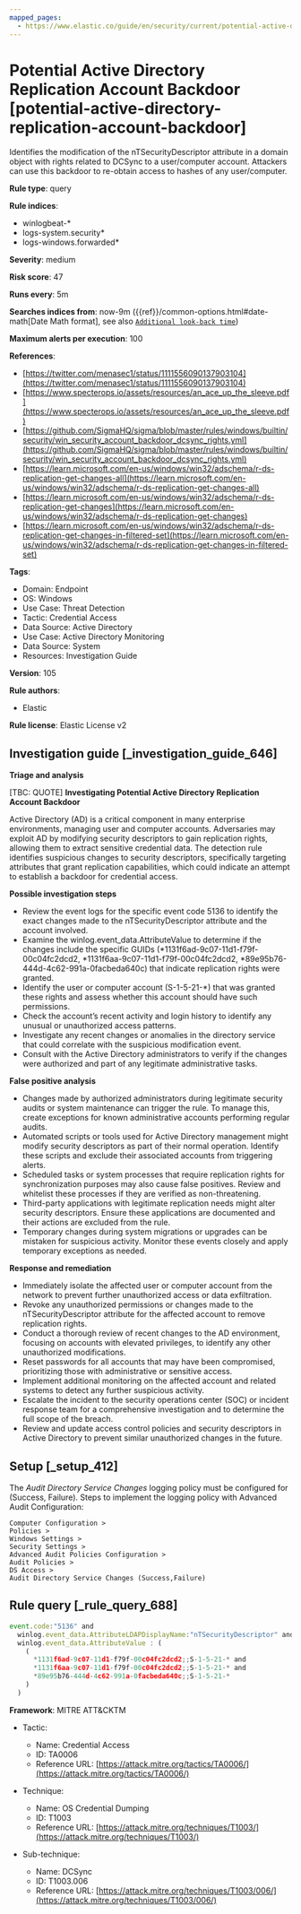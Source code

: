 ```yaml
---
mapped_pages:
  - https://www.elastic.co/guide/en/security/current/potential-active-directory-replication-account-backdoor.html
---
```


# Potential Active Directory Replication Account Backdoor [potential-active-directory-replication-account-backdoor]

Identifies the modification of the nTSecurityDescriptor attribute in a domain object with rights related to DCSync to a user/computer account. Attackers can use this backdoor to re-obtain access to hashes of any user/computer.

**Rule type**: query

**Rule indices**:

* winlogbeat-*
* logs-system.security*
* logs-windows.forwarded*

**Severity**: medium

**Risk score**: 47

**Runs every**: 5m

**Searches indices from**: now-9m ({{ref}}/common-options.html#date-math[Date Math format], see also [`Additional look-back time`](docs-content://solutions/security/detect-and-alert/create-detection-rule.md#rule-schedule))

**Maximum alerts per execution**: 100

**References**:

* [https://twitter.com/menasec1/status/1111556090137903104](https://twitter.com/menasec1/status/1111556090137903104)
* [https://www.specterops.io/assets/resources/an_ace_up_the_sleeve.pdf](https://www.specterops.io/assets/resources/an_ace_up_the_sleeve.pdf)
* [https://github.com/SigmaHQ/sigma/blob/master/rules/windows/builtin/security/win_security_account_backdoor_dcsync_rights.yml](https://github.com/SigmaHQ/sigma/blob/master/rules/windows/builtin/security/win_security_account_backdoor_dcsync_rights.yml)
* [https://learn.microsoft.com/en-us/windows/win32/adschema/r-ds-replication-get-changes-all](https://learn.microsoft.com/en-us/windows/win32/adschema/r-ds-replication-get-changes-all)
* [https://learn.microsoft.com/en-us/windows/win32/adschema/r-ds-replication-get-changes](https://learn.microsoft.com/en-us/windows/win32/adschema/r-ds-replication-get-changes)
* [https://learn.microsoft.com/en-us/windows/win32/adschema/r-ds-replication-get-changes-in-filtered-set](https://learn.microsoft.com/en-us/windows/win32/adschema/r-ds-replication-get-changes-in-filtered-set)

**Tags**:

* Domain: Endpoint
* OS: Windows
* Use Case: Threat Detection
* Tactic: Credential Access
* Data Source: Active Directory
* Use Case: Active Directory Monitoring
* Data Source: System
* Resources: Investigation Guide

**Version**: 105

**Rule authors**:

* Elastic

**Rule license**: Elastic License v2

## Investigation guide [_investigation_guide_646]

**Triage and analysis**

[TBC: QUOTE]
**Investigating Potential Active Directory Replication Account Backdoor**

Active Directory (AD) is a critical component in many enterprise environments, managing user and computer accounts. Adversaries may exploit AD by modifying security descriptors to gain replication rights, allowing them to extract sensitive credential data. The detection rule identifies suspicious changes to security descriptors, specifically targeting attributes that grant replication capabilities, which could indicate an attempt to establish a backdoor for credential access.

**Possible investigation steps**

* Review the event logs for the specific event code 5136 to identify the exact changes made to the nTSecurityDescriptor attribute and the account involved.
* Examine the winlog.event_data.AttributeValue to determine if the changes include the specific GUIDs (*1131f6ad-9c07-11d1-f79f-00c04fc2dcd2, *1131f6aa-9c07-11d1-f79f-00c04fc2dcd2, *89e95b76-444d-4c62-991a-0facbeda640c) that indicate replication rights were granted.
* Identify the user or computer account (S-1-5-21-*) that was granted these rights and assess whether this account should have such permissions.
* Check the account’s recent activity and login history to identify any unusual or unauthorized access patterns.
* Investigate any recent changes or anomalies in the directory service that could correlate with the suspicious modification event.
* Consult with the Active Directory administrators to verify if the changes were authorized and part of any legitimate administrative tasks.

**False positive analysis**

* Changes made by authorized administrators during legitimate security audits or system maintenance can trigger the rule. To manage this, create exceptions for known administrative accounts performing regular audits.
* Automated scripts or tools used for Active Directory management might modify security descriptors as part of their normal operation. Identify these scripts and exclude their associated accounts from triggering alerts.
* Scheduled tasks or system processes that require replication rights for synchronization purposes may also cause false positives. Review and whitelist these processes if they are verified as non-threatening.
* Third-party applications with legitimate replication needs might alter security descriptors. Ensure these applications are documented and their actions are excluded from the rule.
* Temporary changes during system migrations or upgrades can be mistaken for suspicious activity. Monitor these events closely and apply temporary exceptions as needed.

**Response and remediation**

* Immediately isolate the affected user or computer account from the network to prevent further unauthorized access or data exfiltration.
* Revoke any unauthorized permissions or changes made to the nTSecurityDescriptor attribute for the affected account to remove replication rights.
* Conduct a thorough review of recent changes to the AD environment, focusing on accounts with elevated privileges, to identify any other unauthorized modifications.
* Reset passwords for all accounts that may have been compromised, prioritizing those with administrative or sensitive access.
* Implement additional monitoring on the affected account and related systems to detect any further suspicious activity.
* Escalate the incident to the security operations center (SOC) or incident response team for a comprehensive investigation and to determine the full scope of the breach.
* Review and update access control policies and security descriptors in Active Directory to prevent similar unauthorized changes in the future.


## Setup [_setup_412]

The *Audit Directory Service Changes* logging policy must be configured for (Success, Failure). Steps to implement the logging policy with Advanced Audit Configuration:

```
Computer Configuration >
Policies >
Windows Settings >
Security Settings >
Advanced Audit Policies Configuration >
Audit Policies >
DS Access >
Audit Directory Service Changes (Success,Failure)
```


## Rule query [_rule_query_688]

```js
event.code:"5136" and
  winlog.event_data.AttributeLDAPDisplayName:"nTSecurityDescriptor" and
  winlog.event_data.AttributeValue : (
    (
      *1131f6ad-9c07-11d1-f79f-00c04fc2dcd2;;S-1-5-21-* and
      *1131f6aa-9c07-11d1-f79f-00c04fc2dcd2;;S-1-5-21-* and
      *89e95b76-444d-4c62-991a-0facbeda640c;;S-1-5-21-*
    )
  )
```

**Framework**: MITRE ATT&CKTM

* Tactic:

    * Name: Credential Access
    * ID: TA0006
    * Reference URL: [https://attack.mitre.org/tactics/TA0006/](https://attack.mitre.org/tactics/TA0006/)

* Technique:

    * Name: OS Credential Dumping
    * ID: T1003
    * Reference URL: [https://attack.mitre.org/techniques/T1003/](https://attack.mitre.org/techniques/T1003/)

* Sub-technique:

    * Name: DCSync
    * ID: T1003.006
    * Reference URL: [https://attack.mitre.org/techniques/T1003/006/](https://attack.mitre.org/techniques/T1003/006/)



